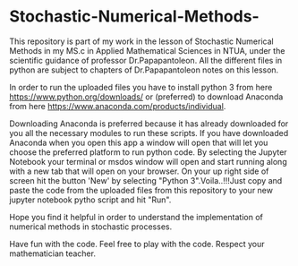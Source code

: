 # Stochastic-Numerical-Methods-

This repository is part of my work in the lesson of Stochastic Numerical Methods in my MS.c in Applied Mathematical Sciences in NTUA,
under the scientific guidance of professor Dr.Papapantoleon.
All the different files in python are subject to chapters of Dr.Papapantoleon notes on this lesson.

In order to run the uploaded files you have to install python 3 from here https://www.python.org/downloads/ or (preferred) to download Anaconda from
here https://www.anaconda.com/products/individual.


Downloading Anaconda is preferred because it has already downloaded for you all the necessary modules to run these scripts.
If you have downloaded Anaconda when you open this app a window will open that will let you choose the preferred platform to run python code.
By selecting the Jupyter Notebook your terminal or msdos window will open and start running  along with a new tab that will open on your browser.
On your up right side of screen hit the button 'New' by selecting "Python 3".Voila..!!!Just copy and paste the code from the uploaded files from this repository to your new jupyter notebook pytho script and hit "Run".

Hope you find it helpful in order to understand the implementation of numerical methods in stochastic processes.

Have fun with the code.
Feel free to play with the code.
Respect your mathematician teacher.




